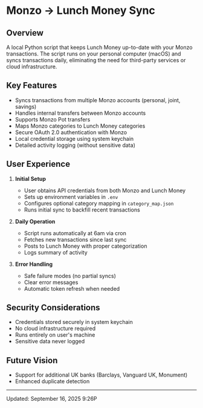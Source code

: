 # Monzo → Lunch Money Sync

## Overview

A local Python script that keeps Lunch Money up-to-date with your Monzo transactions. The script runs on your personal computer (macOS) and syncs transactions daily, eliminating the need for third-party services or cloud infrastructure.

## Key Features

- Syncs transactions from multiple Monzo accounts (personal, joint, savings)
- Handles internal transfers between Monzo accounts
- Supports Monzo Pot transfers
- Maps Monzo categories to Lunch Money categories
- Secure OAuth 2.0 authentication with Monzo
- Local credential storage using system keychain
- Detailed activity logging (without sensitive data)

## User Experience

1. **Initial Setup**

   - User obtains API credentials from both Monzo and Lunch Money
   - Sets up environment variables in `.env`
   - Configures optional category mapping in `category_map.json`
   - Runs initial sync to backfill recent transactions

2. **Daily Operation**

   - Script runs automatically at 6am via cron
   - Fetches new transactions since last sync
   - Posts to Lunch Money with proper categorization
   - Logs summary of activity

3. **Error Handling**
   - Safe failure modes (no partial syncs)
   - Clear error messages
   - Automatic token refresh when needed

## Security Considerations

- Credentials stored securely in system keychain
- No cloud infrastructure required
- Runs entirely on user's machine
- Sensitive data never logged

## Future Vision

- Support for additional UK banks (Barclays, Vanguard UK, Monument)
- Enhanced duplicate detection

---

Updated: September 16, 2025 9:26P
